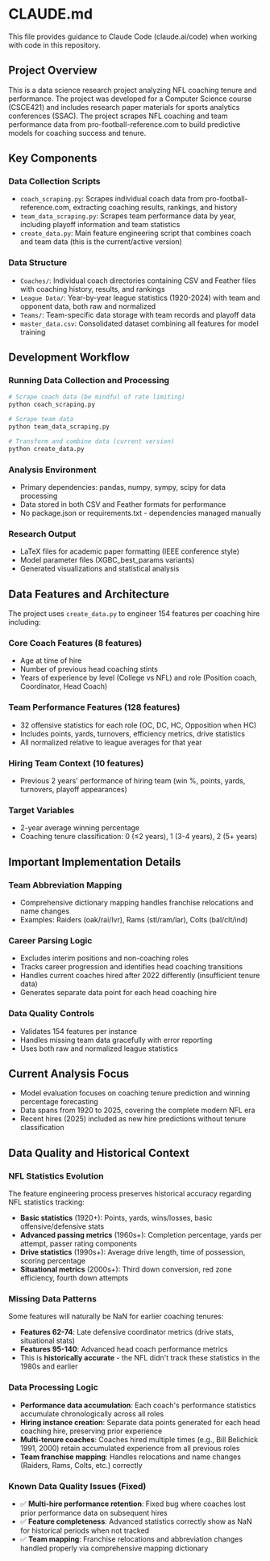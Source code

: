 # CLAUDE.md

This file provides guidance to Claude Code (claude.ai/code) when working with code in this repository.

## Project Overview

This is a data science research project analyzing NFL coaching tenure and performance. The project was developed for a Computer Science course (CSCE421) and includes research paper materials for sports analytics conferences (SSAC). The project scrapes NFL coaching and team performance data from pro-football-reference.com to build predictive models for coaching success and tenure.

## Key Components

### Data Collection Scripts
- `coach_scraping.py`: Scrapes individual coach data from pro-football-reference.com, extracting coaching results, rankings, and history
- `team_data_scraping.py`: Scrapes team performance data by year, including playoff information and team statistics  
- `create_data.py`: Main feature engineering script that combines coach and team data (this is the current/active version)

### Data Structure
- `Coaches/`: Individual coach directories containing CSV and Feather files with coaching history, results, and rankings
- `League Data/`: Year-by-year league statistics (1920-2024) with team and opponent data, both raw and normalized
- `Teams/`: Team-specific data storage with team records and playoff data
- `master_data.csv`: Consolidated dataset combining all features for model training

## Development Workflow

### Running Data Collection and Processing
```bash
# Scrape coach data (be mindful of rate limiting)
python coach_scraping.py

# Scrape team data  
python team_data_scraping.py

# Transform and combine data (current version)
python create_data.py
```

### Analysis Environment
- Primary dependencies: pandas, numpy, sympy, scipy for data processing
- Data stored in both CSV and Feather formats for performance
- No package.json or requirements.txt - dependencies managed manually

### Research Output
- LaTeX files for academic paper formatting (IEEE conference style)
- Model parameter files (XGBC_best_params variants)
- Generated visualizations and statistical analysis

## Data Features and Architecture

The project uses `create_data.py` to engineer 154 features per coaching hire including:

### Core Coach Features (8 features)
- Age at time of hire
- Number of previous head coaching stints
- Years of experience by level (College vs NFL) and role (Position coach, Coordinator, Head Coach)

### Team Performance Features (128 features)
- 32 offensive statistics for each role (OC, DC, HC, Opposition when HC)
- Includes points, yards, turnovers, efficiency metrics, drive statistics
- All normalized relative to league averages for that year

### Hiring Team Context (10 features)
- Previous 2 years' performance of hiring team (win %, points, yards, turnovers, playoff appearances)

### Target Variables
- 2-year average winning percentage
- Coaching tenure classification: 0 (≤2 years), 1 (3-4 years), 2 (5+ years)

## Important Implementation Details

### Team Abbreviation Mapping
- Comprehensive dictionary mapping handles franchise relocations and name changes
- Examples: Raiders (oak/rai/lvr), Rams (stl/ram/lar), Colts (bal/clt/ind)

### Career Parsing Logic
- Excludes interim positions and non-coaching roles
- Tracks career progression and identifies head coaching transitions
- Handles current coaches hired after 2022 differently (insufficient tenure data)
- Generates separate data point for each head coaching hire

### Data Quality Controls
- Validates 154 features per instance
- Handles missing team data gracefully with error reporting
- Uses both raw and normalized league statistics

## Current Analysis Focus
- Model evaluation focuses on coaching tenure prediction and winning percentage forecasting
- Data spans from 1920 to 2025, covering the complete modern NFL era
- Recent hires (2025) included as new hire predictions without tenure classification

## Data Quality and Historical Context

### NFL Statistics Evolution
The feature engineering process preserves historical accuracy regarding NFL statistics tracking:

- **Basic statistics** (1920+): Points, yards, wins/losses, basic offensive/defensive stats
- **Advanced passing metrics** (1960s+): Completion percentage, yards per attempt, passer rating components  
- **Drive statistics** (1990s+): Average drive length, time of possession, scoring percentage
- **Situational metrics** (2000s+): Third down conversion, red zone efficiency, fourth down attempts

### Missing Data Patterns
Some features will naturally be NaN for earlier coaching tenures:
- **Features 62-74**: Late defensive coordinator metrics (drive stats, situational stats)
- **Features 95-140**: Advanced head coach performance metrics
- This is **historically accurate** - the NFL didn't track these statistics in the 1980s and earlier

### Data Processing Logic
- **Performance data accumulation**: Each coach's performance statistics accumulate chronologically across all roles
- **Hiring instance creation**: Separate data points generated for each head coaching hire, preserving prior experience
- **Multi-tenure coaches**: Coaches hired multiple times (e.g., Bill Belichick 1991, 2000) retain accumulated experience from all previous roles
- **Team franchise mapping**: Handles relocations and name changes (Raiders, Rams, Colts, etc.) correctly

### Known Data Quality Issues (Fixed)
- ✅ **Multi-hire performance retention**: Fixed bug where coaches lost prior performance data on subsequent hires
- ✅ **Feature completeness**: Advanced statistics correctly show as NaN for historical periods when not tracked
- ✅ **Team mapping**: Franchise relocations and abbreviation changes handled properly via comprehensive mapping dictionary